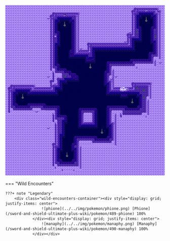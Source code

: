 <img src="../../img/routes/Underwater.png" alt="Underwater"/>

=== "Wild Encounters"


	???+ note "Legendary"
		<div class="wild-encounters-container"><div style="display: grid; justify-items: center">
                    ![phione](../../img/pokemon/phione.png) [Phione](/sword-and-shield-ultimate-plus-wiki/pokemon/489-phione) 100%
                </div><div style="display: grid; justify-items: center">
                    ![manaphy](../../img/pokemon/manaphy.png) [Manaphy](/sword-and-shield-ultimate-plus-wiki/pokemon/490-manaphy) 100%
                </div></div>



